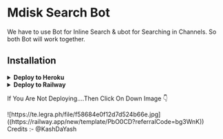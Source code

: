 # Mdisk Search Bot

We have to use Bot for Inline Search & ubot for Searching in Channels. So both Bot will work together.

## Installation

<details><summary><b>Deploy to Heroku</b></summary>
<p>
<br>
<a href="https://heroku.com/deploy?template=https://github.com/KashDaYash/MdiskSearchBot">
  <img src="https://www.herokucdn.com/deploy/button.svg" alt="Deploy">
</a>
</p>
</details>

<details>
  <summary><b>Deploy to Railway</b></summary>
<br/>


<p align="left">
![Deploy on Railway](https://railway.app/button.svg)(https://rail(https://railway.app/new/template/PbO0?referralCode=bg3WnK)

</p>
</details>
<p> If You Are Not Deploying....Then Click On Down Image 👇 </p>
![https://te.legra.ph/file/f58684e0f12d7d524b66e.jpg]((https://railway.app/new/template/PbO0CD?referralCode=bg3WnK))
Credits :- @KashDaYash

